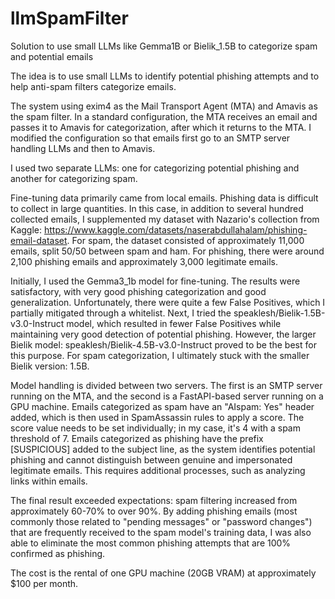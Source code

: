 # llmSpamFilter
Solution to use small LLMs like Gemma1B or Bielik_1.5B to categorize spam and potential emails

The idea is to use small LLMs to identify potential phishing attempts and to help anti-spam filters categorize emails.

The system using exim4 as the Mail Transport Agent (MTA) and Amavis as the spam filter. In a standard configuration, the MTA receives an email and passes it to Amavis for categorization, after which it returns to the MTA. I modified the configuration so that emails first go to an SMTP server handling LLMs and then to Amavis.

I used two separate LLMs: one for categorizing potential phishing and another for categorizing spam.

Fine-tuning data primarily came from local emails. Phishing data is difficult to collect in large quantities. In this case, in addition to several hundred collected emails, I supplemented my dataset with Nazario's collection from Kaggle: https://www.kaggle.com/datasets/naserabdullahalam/phishing-email-dataset. For spam, the dataset consisted of approximately 11,000 emails, split 50/50 between spam and ham. For phishing, there were around 2,100 phishing emails and approximately 3,000 legitimate emails.

Initially, I used the Gemma3_1b model for fine-tuning. The results were satisfactory, with very good phishing categorization and good generalization. Unfortunately, there were quite a few False Positives, which I partially mitigated through a whitelist. Next, I tried the speaklesh/Bielik-1.5B-v3.0-Instruct model, which resulted in fewer False Positives while maintaining very good detection of potential phishing. However, the larger Bielik model: speaklesh/Bielik-4.5B-v3.0-Instruct proved to be the best for this purpose. For spam categorization, I ultimately stuck with the smaller Bielik version: 1.5B.

Model handling is divided between two servers. The first is an SMTP server running on the MTA, and the second is a FastAPI-based server running on a GPU machine. Emails categorized as spam have an "AIspam: Yes" header added, which is then used in SpamAssassin rules to apply a score. The score value needs to be set individually; in my case, it's 4 with a spam threshold of 7. Emails categorized as phishing have the prefix [SUSPICIOUS] added to the subject line, as the system identifies potential phishing and cannot distinguish between genuine and impersonated legitimate emails. This requires additional processes, such as analyzing links within emails.

The final result exceeded expectations: spam filtering increased from approximately 60-70% to over 90%. By adding phishing emails (most commonly those related to "pending messages" or "password changes") that are frequently received to the spam model's training data, I was also able to eliminate the most common phishing attempts that are 100% confirmed as phishing.

The cost is the rental of one GPU machine (20GB VRAM) at approximately $100 per month.
